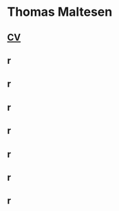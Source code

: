 # Thomas Maltesen

## [CV](https://github.com/mcl868/mcl868.github.io/blob/master/CV.md)

## r

## r

## r

## r

## r

## r

## r
